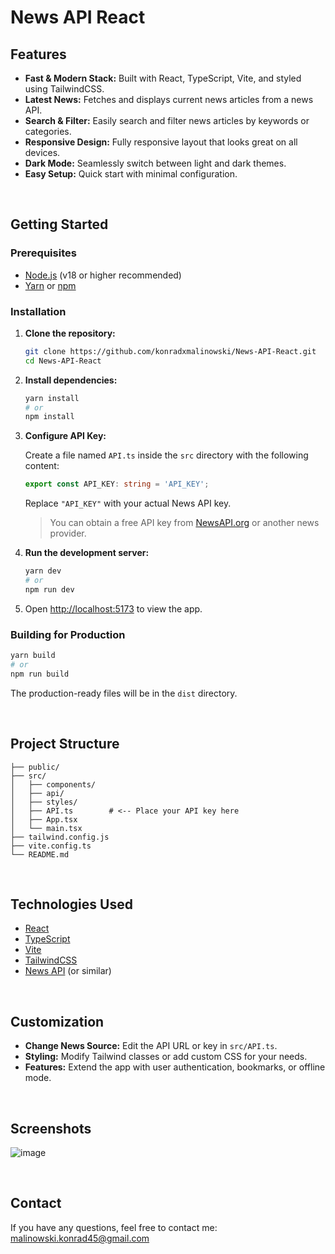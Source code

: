 # News API React

## Features

- **Fast & Modern Stack:** Built with React, TypeScript, Vite, and styled using TailwindCSS.
- **Latest News:** Fetches and displays current news articles from a news API.
- **Search & Filter:** Easily search and filter news articles by keywords or categories.
- **Responsive Design:** Fully responsive layout that looks great on all devices.
- **Dark Mode:** Seamlessly switch between light and dark themes.
- **Easy Setup:** Quick start with minimal configuration.

<br>

## Getting Started

### Prerequisites

- [Node.js](https://nodejs.org/) (v18 or higher recommended)
- [Yarn](https://classic.yarnpkg.com/en/docs/install/) or [npm](https://www.npmjs.com/)

### Installation

1. **Clone the repository:**

   ```bash
   git clone https://github.com/konradxmalinowski/News-API-React.git
   cd News-API-React
   ```

2. **Install dependencies:**

   ```bash
   yarn install
   # or
   npm install
   ```

3. **Configure API Key:**

   Create a file named `API.ts` inside the `src` directory with the following content:

   ```ts
   export const API_KEY: string = 'API_KEY';
   ```

   Replace `"API_KEY"` with your actual News API key.

   > You can obtain a free API key from [NewsAPI.org](https://newsapi.org/) or another news provider.

4. **Run the development server:**

   ```bash
   yarn dev
   # or
   npm run dev
   ```

5. Open [http://localhost:5173](http://localhost:5173) to view the app.

### Building for Production

```bash
yarn build
# or
npm run build
```

The production-ready files will be in the `dist` directory.

<br>

## Project Structure

```
├── public/
├── src/
│   ├── components/
│   ├── api/
│   ├── styles/
│   ├── API.ts        # <-- Place your API key here
│   ├── App.tsx
│   └── main.tsx
├── tailwind.config.js
├── vite.config.ts
└── README.md
```

<br>

## Technologies Used

- [React](https://react.dev/)
- [TypeScript](https://www.typescriptlang.org/)
- [Vite](https://vitejs.dev/)
- [TailwindCSS](https://tailwindcss.com/)
- [News API](https://newsapi.org/) (or similar)

<br>

## Customization

- **Change News Source:** Edit the API URL or key in `src/API.ts`.
- **Styling:** Modify Tailwind classes or add custom CSS for your needs.
- **Features:** Extend the app with user authentication, bookmarks, or offline mode.

<br>

## Screenshots
![image](https://github.com/user-attachments/assets/8eb053d2-1d21-4b10-9798-fa7ad6dec6ec)


<br>


## Contact

If you have any questions, feel free to contact me: [malinowski.konrad45@gmail.com](malinowski.konrad45@gmail.com)


